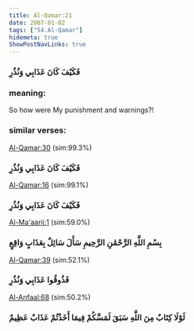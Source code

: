```yaml
---
title: Al-Qamar:21
date: 2007-01-02
tags: ["54.Al-Qamar"]
hidemeta: true 
ShowPostNavLinks: true 
---
```

### فَكَيْفَ كَانَ عَذَابِي وَنُذُرِ
### meaning: 
So how were My punishment and warnings?!
### similar verses: 

[Al-Qamar:30](/54/30) (sim:99.3%)

### فَكَيْفَ كَانَ عَذَابِي وَنُذُرِ

[Al-Qamar:16](/54/16) (sim:99.1%)

### فَكَيْفَ كَانَ عَذَابِي وَنُذُرِ

[Al-Ma'aarij:1](/70/1) (sim:59.0%)

### بِسْمِ اللَّهِ الرَّحْمَٰنِ الرَّحِيمِ سَأَلَ سَائِلٌ بِعَذَابٍ وَاقِعٍ

[Al-Qamar:39](/54/39) (sim:52.1%)

### فَذُوقُوا عَذَابِي وَنُذُرِ

[Al-Anfaal:68](/8/68) (sim:50.2%)

### لَوْلَا كِتَابٌ مِنَ اللَّهِ سَبَقَ لَمَسَّكُمْ فِيمَا أَخَذْتُمْ عَذَابٌ عَظِيمٌ
